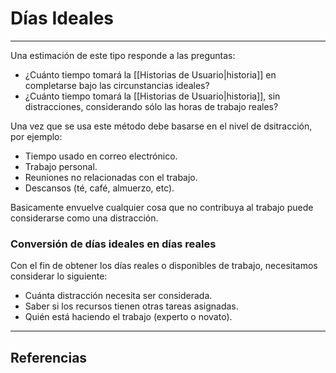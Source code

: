 # Días Ideales
---

Una estimación de este tipo responde a las preguntas:
- ¿Cuánto tiempo tomará la [[Historias de Usuario|historia]] en completarse bajo las circunstancias ideales?
- ¿Cuánto tiempo tomará la [[Historias de Usuario|historia]], sin distracciones, considerando sólo las horas de trabajo reales?

Una vez que se usa este método debe basarse en el nivel de dsitracción, por ejemplo:
- Tiempo usado en correo electrónico.
- Trabajo personal.
- Reuniones no relacionadas con el trabajo.
- Descansos (té, café, almuerzo, etc).

Basicamente envuelve cualquier cosa que no contribuya al trabajo puede considerarse como una distracción.

### Conversión de días ideales en días reales
Con el fin de obtener los días reales o disponibles de trabajo, necesitamos considerar lo siguiente:
- Cuánta distracción necesita ser considerada.
- Saber si los recursos tienen otras tareas asignadas.
- Quién está haciendo el trabajo (experto o novato).

---

## Referencias